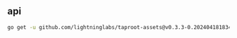 ## api

```bash
go get -u github.com/lightninglabs/taproot-assets@v0.3.3-0.20240418183430-d8f3190f2a58
```
